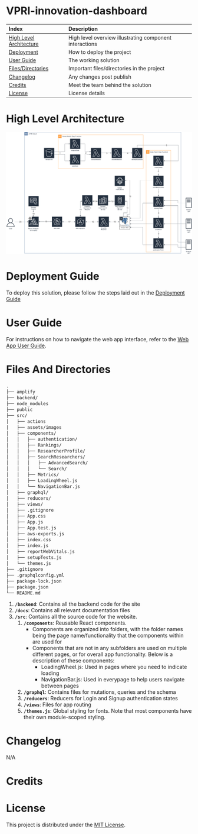 # VPRI-innovation-dashboard

| Index                                               | Description                                             |
| :-------------------------------------------------- | :------------------------------------------------------ |
| [High Level Architecture](#High-Level-Architecture) | High level overview illustrating component interactions |
| [Deployment](#Deployment-Guide)                     | How to deploy the project                               |
| [User Guide](#User-Guide)                           | The working solution                                    |
| [Files/Directories](#Files-And-Directories)         | Important files/directories in the project              |
| [Changelog](#Changelog)                             | Any changes post publish                                |
| [Credits](#Credits)                                 | Meet the team behind the solution                       |
| [License](#License)                                 | License details                                         |

# High Level Architecture
![Alt text](./docs/images/architecture-diagram.png?raw=true "Architecture")

# Deployment Guide

To deploy this solution, please follow the steps laid out in the [Deployment Guide](docs/DeploymentGuide.md)

# User Guide

For instructions on how to navigate the web app interface, refer to the [Web App User Guide](docs/UserGuide.md).

# Files And Directories

```text
.
├── amplify
├── backend/
├── node_modules
├── public
├── src/
│   ├── actions
|   ├── assets/images
│   ├── components/
│   │   ├── authentication/
│   │   ├── Rankings/
│   │   ├── ResearcherProfile/
│   │   ├── SearchResearchers/
│   │   │   ├── AdvancedSearch/
│   │   │   └── Search/
│   │   ├── Metrics/
│   │   ├── LoadingWheel.js
│   │   └── NavigationBar.js
│   ├── graphql/
│   ├── reducers/
│   ├── views/
│   ├── .gitignore
│   ├── App.css
│   ├── App.js
│   ├── App.test.js
│   ├── aws-exports.js
│   ├── index.css
│   ├── index.js
│   ├── reportWebVitals.js
│   ├── setupTests.js
│   └── themes.js
├── .gitignore
├── .graphqlconfig.yml
├── package-lock.json
├── package.json
└── README.md
```

1. **`/backend`**: Contains all the backend code for the site
2. **`/docs`**: Contains all relevant documentation files
3. **`/src`**: Contains all the source code for the website.
   1. **`/components`**: Reusable React components.
      - Components are organized into folders, with the folder names being the page name/functionality that the components within are used for
      - Components that are not in any subfolders are used on multiple different pages, or for overall app functionality. Below is a description of these components:
        - LoadingWheel.js: Used in pages where you need to indicate loading
        - NavigationBar.js: Used in everypage to help users navigate between pages
   2. **`/graphql`**: Contains files for mutations, queries and the schema
   3. **`/reducers`**: Reducers for Login and Signup authentication states
   4. **`/views`**: Files for app routing
   5. **`/themes.js`**: Global styling for fonts. Note that most components have their own module-scoped styling.

# Changelog
N/A

# Credits

# License

This project is distributed under the [MIT License](LICENSE).
